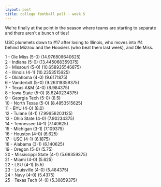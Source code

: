 ```yaml
---
layout: post
title: college football poll - week 5
---
```


We're finally at the point in the season where teams are starting to separate and there aren't a bunch of ties!

USC plummets down to #17 after losing to Illinois, who moves into #4 behind Mizzou and the Hoosiers (who beat them last week), and Ole Miss.

1 - Ole Miss (5-0) (14.976806640625)  
2 - Indiana (5-0) (13.445068359375)  
3 - Missouri (5-0) (10.658935546875)  
4 - Illinois (4-1) (10.2353515625)  
5 - Oklahoma (4-0) (9.6171875)  
6 - Vanderbilt (5-0) (9.26318359375)  
7 - Texas A&M (4-0) (8.984375)  
8 - Iowa State (5-0) (8.6240234375)  
9 - Georgia Tech (5-0) (8.5)  
10 - North Texas (5-0) (8.4853515625)  
11 - BYU (4-0) (8.0)  
12 - Tulane (4-1) (7.99658203125)  
13 - Ohio State (4-0) (7.90234375)  
14 - Tennessee (4-1) (7.140625)  
15 - Michigan (3-1) (7.109375)  
16 - Houston (4-0) (6.625)  
17 - USC (4-1) (6.1875)  
18 - Alabama (3-1) (6.140625)  
19 - Oregon (5-0) (5.75)  
20 - Mississippi State (4-1) (5.68359375)  
21 - Miami (4-0) (5.625)  
22 - LSU (4-1) (5.5)  
23 - Louisville (4-0) (5.484375)  
24 - Navy (4-0) (5.4375)  
25 - Texas Tech (4-0) (5.30859375)  
